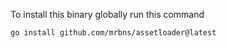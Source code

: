 To install this binary globally run this command

```shell
go install github.com/mrbns/assetloader@latest
```
